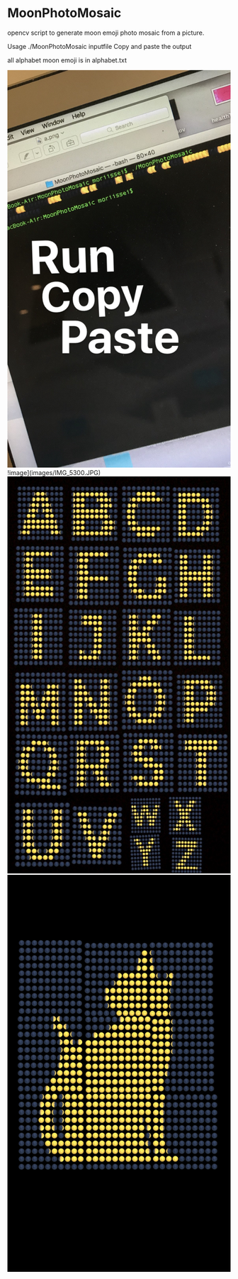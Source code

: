 # MoonPhotoMosaic

opencv script to generate moon emoji photo mosaic from a picture.

Usage
./MoonPhotoMosaic inputfile
Copy and paste the output

all alphabet moon emoji is in alphabet.txt

![image](images/IMG_5299.JPG)
!image](images/IMG_5300.JPG)
![image](images/IMG_5302.JPG)
![image](images/IMG_5307.JPG)